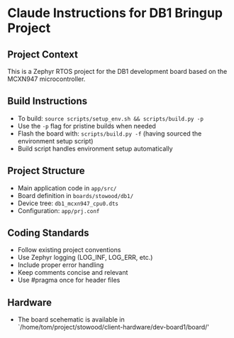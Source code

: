 # Claude Instructions for DB1 Bringup Project

## Project Context
This is a Zephyr RTOS project for the DB1 development board based on the MCXN947 microcontroller.

## Build Instructions
- To build: `source scripts/setup_env.sh && scripts/build.py -p`
- Use the `-p` flag for pristine builds when needed
- Flash the board with: `scripts/build.py -f` (having sourced the environment setup script)
- Build script handles environment setup automatically

## Project Structure
- Main application code in `app/src/`
- Board definition in `boards/stowood/db1/`
- Device tree: `db1_mcxn947_cpu0.dts`
- Configuration: `app/prj.conf`

## Coding Standards
- Follow existing project conventions
- Use Zephyr logging (LOG_INF, LOG_ERR, etc.)
- Include proper error handling
- Keep comments concise and relevant
- Use #pragma once for header files

## Hardware
- The board scehematic is available in `/home/tom/project/stowood/client-hardware/dev-board1/board/'
